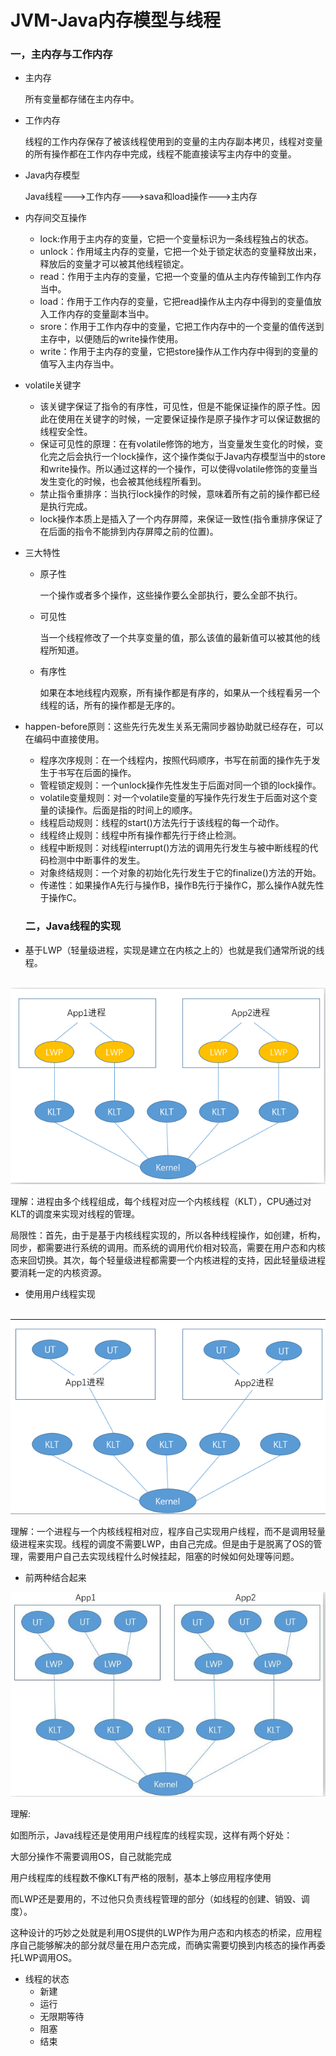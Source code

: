 # JVM-Java内存模型与线程

### 一，主内存与工作内存

+ 主内存

  所有变量都存储在主内存中。

+ 工作内存

  线程的工作内存保存了被该线程使用到的变量的主内存副本拷贝，线程对变量的所有操作都在工作内存中完成，线程不能直接读写主内存中的变量。

+ Java内存模型

  Java线程--->工作内存--->sava和load操作--->主内存

+ 内存间交互操作

  + lock:作用于主内存的变量，它把一个变量标识为一条线程独占的状态。
  + unlock：作用域主内存的变量，它把一个处于锁定状态的变量释放出来，释放后的变量才可以被其他线程锁定。
  + read：作用于主内存的变量，它把一个变量的值从主内存传输到工作内存当中。
  + load：作用于工作内存的变量，它把read操作从主内存中得到的变量值放入工作内存的变量副本当中。
  + srore：作用于工作内存中的变量，它把工作内存中的一个变量的值传送到主存中，以便随后的write操作使用。
  + write：作用于主内存的变量，它把store操作从工作内存中得到的变量的值写入主内存当中。

+ volatile关键字

  - 该关键字保证了指令的有序性，可见性，但是不能保证操作的原子性。因此在使用在关键字的时候，一定要保证操作是原子操作才可以保证数据的线程安全性。
  - 保证可见性的原理：在有volatile修饰的地方，当变量发生变化的时候，变化完之后会执行一个lock操作，这个操作类似于Java内存模型当中的store和write操作。所以通过这样的一个操作，可以使得volatile修饰的变量当发生变化的时候，也会被其他线程所看到。
  - 禁止指令重排序：当执行lock操作的时候，意味着所有之前的操作都已经是执行完成。
  - lock操作本质上是插入了一个内存屏障，来保证一致性(指令重排序保证了在后面的指令不能排到内存屏障之前的位置)。

+ 三大特性

  - 原子性

    一个操作或者多个操作，这些操作要么全部执行，要么全部不执行。

  - 可见性

    当一个线程修改了一个共享变量的值，那么该值的最新值可以被其他的线程所知道。

  - 有序性

    如果在本地线程内观察，所有操作都是有序的，如果从一个线程看另一个线程的话，所有的操作都是无序的。

+ happen-before原则：这些先行先发生关系无需同步器协助就已经存在，可以在编码中直接使用。

  + 程序次序规则：在一个线程内，按照代码顺序，书写在前面的操作先于发生于书写在后面的操作。
  + 管程锁定规则：一个unlock操作先性发生于后面对同一个锁的lock操作。
  + volatile变量规则：对一个volatile变量的写操作先行发生于后面对这个变量的读操作。后面是指的时间上的顺序。
  + 线程启动规则：线程的start()方法先行于该线程的每一个动作。
  + 线程终止规则：线程中所有操作都先行于终止检测。
  + 线程中断规则：对线程interrupt()方法的调用先行发生与被中断线程的代码检测中中断事件的发生。
  + 对象终结规则：一个对象的初始化先行发生于它的finalize()方法的开始。
  + 传递性：如果操作A先行与操作B，操作B先行于操作C，那么操作A就先性于操作C。





  ### 二，Java线程的实现

+ 基于LWP（轻量级进程，实现是建立在内核之上的）也就是我们通常所说的线程。

​	![avatar](./图片/1.png)

  理解：进程由多个线程组成，每个线程对应一个内核线程（KLT），CPU通过对KLT的调度来实现对线程的管理。

  局限性：首先，由于是基于内核线程实现的，所以各种线程操作，如创建，析构，同步，都需要进行系统的调用。而系统的调用代价相对较高，需要在用户态和内核态来回切换。其次，每个轻量级进程都需要一个内核进程的支持，因此轻量级进程要消耗一定的内核资源。

+ 使用用户线程实现

​	![avatar](./图片/2.png)


  理解：一个进程与一个内核线程相对应，程序自己实现用户线程，而不是调用轻量级进程来实现。线程的调度不需要LWP，由自己完成。但是由于是脱离了OS的管理，需要用户自己去实现线程什么时候挂起，阻塞的时候如何处理等问题。

+ 前两种结合起来

![avatar](./图片/3.png)



  理解:

  如图所示，Java线程还是使用用户线程库的线程实现，这样有两个好处：

  大部分操作不需要调用OS，自己就能完成

  用户线程库的线程数不像KLT有严格的限制，基本上够应用程序使用



  而LWP还是要用的，不过他只负责线程管理的部分（如线程的创建、销毁、调度）。

  这种设计的巧妙之处就是利用OS提供的LWP作为用户态和内核态的桥梁，应用程序自己能够解决的部分就尽量在用户态完成，而确实需要切换到内核态的操作再委托LWP调用OS。

+ 线程的状态
  + 新建
  + 运行
  + 无限期等待
  + 阻塞
  + 结束